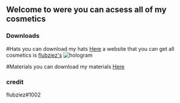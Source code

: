 ## Welcome to were you can acsess all of my cosmetics

### Downloads


#Hats
you can download my hats <a href="https://github.com/IKENV2/Hatz">Here<a/>
 a website that you can get all cosmetics is <a href="https://flubziezxd.github.io/GorillaTagHats/">flubziez's<a/> 
 <img src="img_hologram.png" alt="hologram">

 #Materials
you can download my materials <a href="https://github.com/IKENV2/Materials">Here<a/>
 
 


### credit
 flubziez#1002
